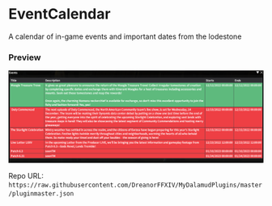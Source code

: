 # EventCalendar
A calendar of in-game events and important dates from the lodestone

### Preview
![](preview.png)


Repo URL:
`https://raw.githubusercontent.com/DreanorFFXIV/MyDalamudPlugins/master/pluginmaster.json`

